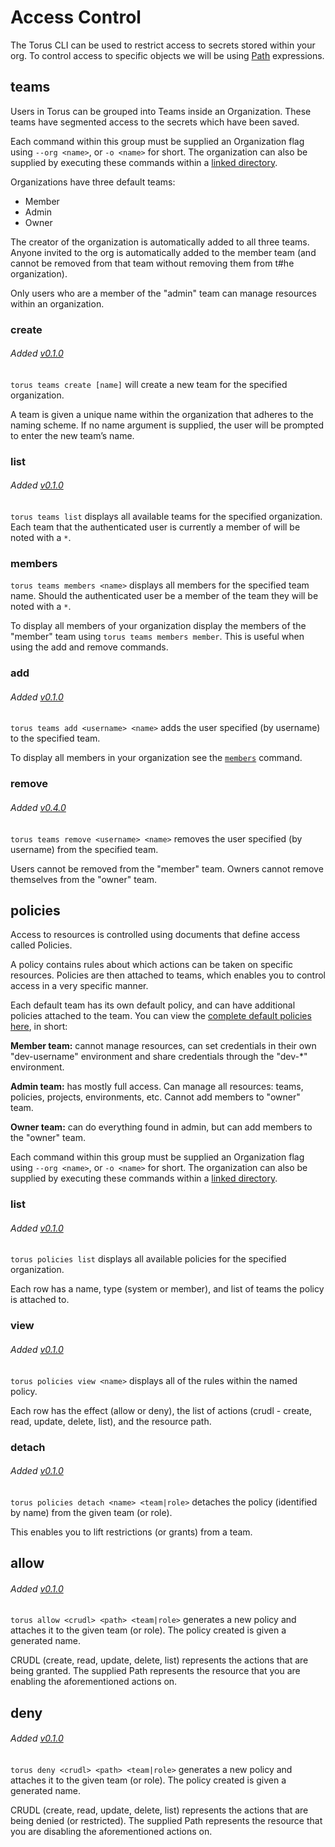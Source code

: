 # Access Control
The Torus CLI can be used to restrict access to secrets stored within your org. To control access to specific objects we will be using [Path](../guides/path.md) expressions.

## teams
Users in Torus can be grouped into Teams inside an Organization. These teams have segmented access to the secrets which have been saved.

Each command within this group must be supplied an Organization flag using `--org <name>`, or `-o <name>` for short. The organization can also be supplied by executing these commands within a [linked directory](./project-structure.md#link).

Organizations have three default teams:
- Member
- Admin
- Owner

The creator of the organization is automatically added to all three teams. Anyone invited to the org is automatically added to the member team (and cannot be removed from that team without removing them from t#he organization).

Only users who are a member of the "admin" team can manage resources within an organization.

### create
###### Added [v0.1.0](https://github.com/manifoldco/torus-cli/blob/master/CHANGELOG.md)

`torus teams create [name]` will create a new team for the specified organization.

A team is given a unique name within the organization that adheres to the naming scheme. If no name argument is supplied, the user will be prompted to enter the new team’s name.

### list
###### Added [v0.1.0](https://github.com/manifoldco/torus-cli/blob/master/CHANGELOG.md)

`torus teams list` displays all available teams for the specified organization. Each team that the authenticated user is currently a member of will be noted with a `*`.

### members
`torus teams members <name>` displays all members for the specified team name. Should the authenticated user be a member of the team they will be noted with a `*`.

To display all members of your organization display the members of the "member" team using `torus teams members member`. This is useful when using the add and remove commands.

### add
###### Added [v0.1.0](https://github.com/manifoldco/torus-cli/blob/master/CHANGELOG.md)

`torus teams add <username> <name>` adds the user specified (by username) to the specified team.

To display all members in your organization see the [`members`](./#list) command.

### remove
###### Added [v0.4.0](https://github.com/manifoldco/torus-cli/blob/master/CHANGELOG.md)

`torus teams remove <username> <name>` removes the user specified (by username) from the specified team.

Users cannot be removed from the "member" team. Owners cannot remove themselves from the "owner" team.

## policies
Access to resources is controlled using documents that define access called Policies.

A policy contains rules about which actions can be taken on specific resources. Policies are then attached to teams, which enables you to control access in a very specific manner.

Each default team has its own default policy, and can have additional policies attached to the team. You can view the [complete default policies here](../guides/policies.md), in short:

**Member team:** cannot manage resources, can set credentials in their own "dev-username" environment and share credentials through the "dev-\*"  
environment.

**Admin team:** has mostly full access. Can manage all resources: teams, policies, projects, environments, etc. Cannot add members to "owner" team.

**Owner team:** can do everything found in admin, but can add members to the "owner" team.

Each command within this group must be supplied an Organization flag using `--org <name>`, or `-o <name>` for short. The organization can also be supplied by executing these commands within a [linked directory](./project-structure.md#link).

### list
###### Added [v0.1.0](https://github.com/manifoldco/torus-cli/blob/master/CHANGELOG.md)

`torus policies list` displays all available policies for the specified organization.
  
Each row has a name, type (system or member), and list of teams the policy is attached to.  

### view
###### Added [v0.1.0](https://github.com/manifoldco/torus-cli/blob/master/CHANGELOG.md)

`torus policies view <name>` displays all of the rules within the named policy.  

Each row has the effect (allow or deny), the list of actions (crudl - create, read, update, delete, list), and the resource path.

### detach
###### Added [v0.1.0](https://github.com/manifoldco/torus-cli/blob/master/CHANGELOG.md)

`torus policies detach <name> <team|role>` detaches the policy (identified by name) from the given team (or role).

This enables you to lift restrictions (or grants) from a team.

## allow
###### Added [v0.1.0](https://github.com/manifoldco/torus-cli/blob/master/CHANGELOG.md)

`torus allow <crudl> <path> <team|role>` generates a new policy and attaches it to the given team (or role). The policy created is given a generated name.

CRUDL (create, read, update, delete, list) represents the actions that are being granted. The supplied Path represents the resource that you are enabling the aforementioned actions on.

## deny
###### Added [v0.1.0](https://github.com/manifoldco/torus-cli/blob/master/CHANGELOG.md)

`torus deny <crudl> <path> <team|role>` generates a new policy and attaches it to the given team (or role). The policy created is given a generated name.

CRUDL (create, read, update, delete, list) represents the actions that are being denied (or restricted). The supplied Path represents the resource that you are disabling the aforementioned actions on.
